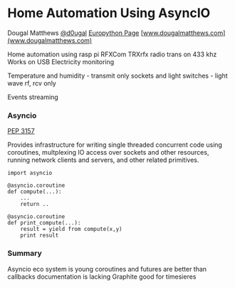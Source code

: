 Home Automation Using AsyncIO
=============================
Dougal Matthews
[@d0ugal](https://twitter.com/d0ugal)
[Europython Page](https://ep2014.europython.eu/en/schedule/sessions/107/)
[www.dougalmatthews.com](www.dougalmatthews.com)

Home automation using
rasp pi
RFXCom TRXrfx radio trans
on 433 khz
Works on USB
Electricity monitoring

Temperature and humidity - transmit only
sockets and light switches - light wave rf, rcv only

Events streaming

### Asyncio
[PEP 3157](http://legacy.python.org/dev/peps/pep-3156/)

Provides infrastructure for writing single threaded concurrent code using
coroutines, multplexing IO access over sockets and other resources, running
network clients and servers, and other related primitives.

    import asyncio

    @asyncio.coroutine
    def compute(...):
        ...
        return ..

    @asyncio.coroutine
    def print_compute(...):
        result = yield from compute(x,y)
        print result


### Summary
Asyncio eco system is young
coroutines and futures are better than callbacks
documentation is lacking
Graphite good for timesieres
